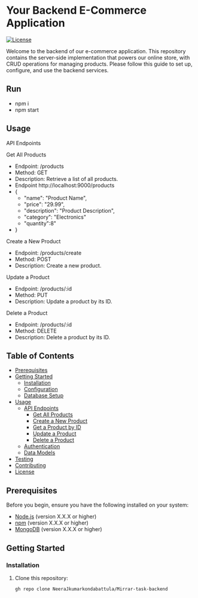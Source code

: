 # Your Backend E-Commerce Application

[![License](https://img.shields.io/badge/license-MIT-blue.svg)](LICENSE)

Welcome to the backend of our e-commerce application. This repository contains the server-side implementation that powers our online store, with CRUD operations for managing products. Please follow this guide to set up, configure, and use the backend services.

## Run

- npm i
- npm start
  
## Usage

API Endpoints

Get All Products

- Endpoint: /products
- Method: GET
- Description: Retrieve a list of all products.
- Endpoint http://localhost:9000/products
- {
  - "name": "Product Name",
  - "price": "29.99",
  - "description": "Product Description",
  - "category": "Electronics"
  - "quantity":8"
- }

Create a New Product

- Endpoint: /products/create
- Method: POST
- Description: Create a new product.

Update a Product

- Endpoint: /products/:id
- Method: PUT
- Description: Update a product by its ID.


Delete a Product

- Endpoint: /products/:id
- Method: DELETE
- Description: Delete a product by its ID.

## Table of Contents

- [Prerequisites](#prerequisites)
- [Getting Started](#getting-started)
  - [Installation](#installation)
  - [Configuration](#configuration)
  - [Database Setup](#database-setup)
- [Usage](#usage)
  - [API Endpoints](#api-endpoints)
    - [Get All Products](#get-all-products)
    - [Create a New Product](#create-a-new-product)
    - [Get a Product by ID](#get-a-product-by-id)
    - [Update a Product](#update-a-product)
    - [Delete a Product](#delete-a-product)
  - [Authentication](#authentication)
  - [Data Models](#data-models)
- [Testing](#testing)
- [Contributing](#contributing)
- [License](#license)

## Prerequisites

Before you begin, ensure you have the following installed on your system:

- [Node.js](https://nodejs.org/) (version X.X.X or higher)
- [npm](https://www.npmjs.com/) (version X.X.X or higher)
- [MongoDB](https://www.mongodb.com/) (version X.X.X or higher)

## Getting Started

### Installation

1. Clone this repository:

   ```bash
   gh repo clone NeeraJkumarkondabattula/Mirrar-task-backend
